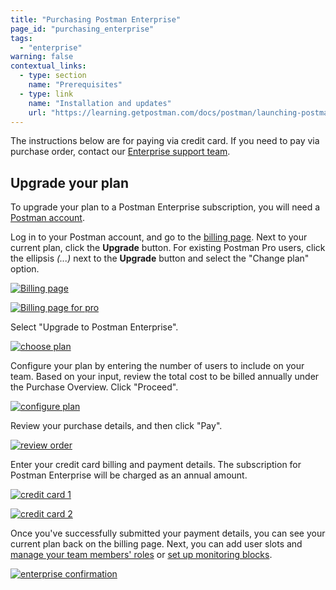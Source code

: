 ```yaml
---
title: "Purchasing Postman Enterprise"
page_id: "purchasing_enterprise"
tags: 
  - "enterprise"
warning: false
contextual_links:
  - type: section
    name: "Prerequisites"
  - type: link
    name: "Installation and updates"
    url: "https://learning.getpostman.com/docs/postman/launching-postman/installation-and-updates"
---
```


The instructions below are for paying via credit card. If you need to pay via purchase order, contact our [Enterprise support team](http://pages.getpostman.com/Enterprise-Sales_Contact-Us.html).

## Upgrade your plan

To upgrade your plan to a Postman Enterprise subscription, you will need a [Postman account](/docs/postman/launching-postman/postman-account/).

Log in to your Postman account, and go to the [billing page](https://go.postman.co/billing/overview). Next to your current plan, click the **Upgrade** button. For existing Postman Pro users, click the ellipsis *(...)* next to the **Upgrade** button and select the "Change plan" option.

[![Billing page](https://assets.postman.com/postman-docs/enterprise-upgrade.png)](https://assets.postman.com/postman-docs/enterprise-upgrade.png)

[![Billing page for pro](https://assets.postman.com/postman-docs/enterprise-upgrade-trial.png)](https://assets.postman.com/postman-docs/enterprise-upgrade-trial.png)

Select "Upgrade to Postman Enterprise".

[![choose plan](https://assets.postman.com/postman-docs/purchasingenterprise1.png)](https://assets.postman.com/postman-docs/purchasingenterprise1.png)

Configure your plan by entering the number of users to include on your team. Based on your input, review the total cost to be billed annually under the Purchase Overview. Click "Proceed".

[![configure plan](https://assets.postman.com/postman-docs/purchasingenterprise2.png)](https://assets.postman.com/postman-docs/purchasingenterprise2.png)

Review your purchase details, and then click "Pay".

[![review order](https://assets.postman.com/postman-docs/purchasingenterprise3.png)](https://assets.postman.com/postman-docs/purchasingenterprise3.png)

Enter your credit card billing and payment details. The subscription for Postman Enterprise will be charged as an annual amount.

[![credit card 1](https://assets.postman.com/postman-docs/enterprise-cc1.png)](https://assets.postman.com/postman-docs/enterprise-cc1.png)

[![credit card 2](https://assets.postman.com/postman-docs/enterprise-cc2.png)](https://assets.postman.com/postman-docs/enterprise-cc2.png)

Once you've successfully submitted your payment details, you can see your current plan back on the billing page. Next, you can add user slots and [manage your team members' roles](/docs/postman-pro/managing-postman-pro/managing-your-team/) or [set up monitoring blocks](/docs/postman/monitors/pricing-monitors/#request-blocks-for-paid-pro-teams).

[![enterprise confirmation](https://assets.postman.com/postman-docs/purchasingenterprise4.png)](https://assets.postman.com/postman-docs/purchasingenterprise4.png)
